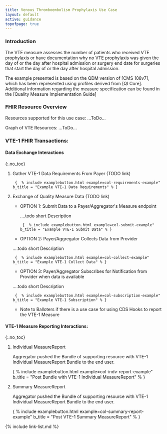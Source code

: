 ```yaml
---
title: Venous Thromboembolism Prophylaxis Use Case
layout: default
active: guidance
topofpage: true
---
```


### Introduction

The VTE measure assesses the number of patients who received VTE prophylaxis or have documentation why no VTE prophylaxis was given the day of or the day after hospital admission or surgery end date for surgeries that start the day of or the day after hospital admission.

The example presented is based on the QDM version of [CMS 108v7], which has been represented using profiles derived from [QI Core].  Additional information regarding the measure specification can be found in the [Quality Measure Implementation Guide]

### FHIR Resource Overview

Resources supported for this use case: ...ToDo...

Graph of VTE Resources: …ToDo…

### VTE-1 FHIR Transactions:

#### Data Exchange Interactions
{:.no_toc}

1. Gather VTE-1 Data Requirements From Payer  (TODO link)

        {  % include examplebutton.html example=col-requirements-example" b_title = "Example VTE-1 Data Requirements" % }

1. Exchange of Quality Measure Data (TODO link)

   - OPTION 1: Submit Data to a Payer/Aggregator's Measure endpoint

       ....todo short Description

          {  % include examplebutton.html example=col-submit-example" b_title = "Example VTE-1 Submit Data" % }

   - OPTION 2: Payer/Aggregator Collects Data from Provider

    ....todo short Description

        {  % include examplebutton.html example=col-collect-example" b_title = "Example VTE-1 Collect Data" % }


   - OPTION 3: Payer/Aggregator Subscribes for Notification from Provider when data is available

    ....todo short Description

        {  % include examplebutton.html example=col-subscription-example" b_title = "Example VTE-1 Subscription" % }

   - Note to Balloters if there is a use case for using CDS Hooks to report the VTE-1 Measure

#### VTE-1 Measure Reporting Interactions:
{:.no_toc}

1. Individual MeasureReport

   Aggregator pushed the Bundle of supporting resource with VTE-1 Individual MeasureReport Bundle to the end user.

      {  % include examplebutton.html example=col-indv-report-example" b_title = "Post Bundle with VTE-1 Individual MeasureReport" % }

1. Summary MeasureReport

   Aggregator pushed the Bundle of supporting resource with VTE-1 Individual MeasureReport Bundle to the end user.

      {  % include examplebutton.html example=col-summary-report-example" b_title = "Post VTE-1 Summary MeasureReport" % }

{% include link-list.md %}
